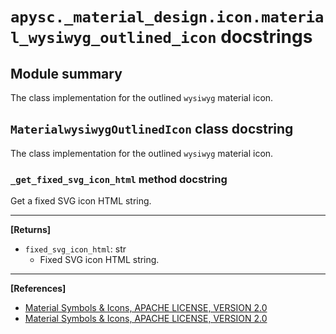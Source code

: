 # `apysc._material_design.icon.material_wysiwyg_outlined_icon` docstrings

## Module summary

The class implementation for the outlined `wysiwyg` material icon.

## `MaterialwysiwygOutlinedIcon` class docstring

The class implementation for the outlined `wysiwyg` material icon.

### `_get_fixed_svg_icon_html` method docstring

Get a fixed SVG icon HTML string.<hr>

**[Returns]**

- `fixed_svg_icon_html`: str
  - Fixed SVG icon HTML string.

<hr>

**[References]**

- [Material Symbols & Icons, APACHE LICENSE, VERSION 2.0](https://fonts.google.com/icons?icon.size=24&icon.color=%23e8eaed)
- [Material Symbols & Icons, APACHE LICENSE, VERSION 2.0](https://www.apache.org/licenses/LICENSE-2.0.html)